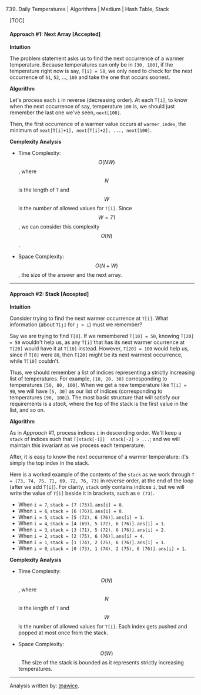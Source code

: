 739. Daily Temperatures | Algorithms | Medium | Hash Table, Stack

[TOC]

#### Approach #1: Next Array [Accepted]

**Intuition**

The problem statement asks us to find the next occurrence of a warmer temperature.  Because temperatures can only be in `[30, 100]`, if the temperature right now is say, `T[i] = 50`, we only need to check for the next occurrence of `51`, `52`, ..., `100` and take the one that occurs soonest.

**Algorithm**

Let's process each `i` in reverse (decreasing order).  At each `T[i]`, to know when the next occurrence of say, temperature `100` is, we should just remember the last one we've seen, `next[100]`.

Then, the first occurrence of a warmer value occurs at `warmer_index`, the minimum of `next[T[i]+1], next[T[i]+2], ..., next[100]`.



**Complexity Analysis**

* Time Complexity: $$O(NW)$$, where $$N$$ is the length of `T` and $$W$$ is the number of allowed values for `T[i]`.  Since $$W = 71$$, we can consider this complexity $$O(N)$$.

* Space Complexity: $$O(N + W)$$, the size of the answer and the next array.

---
#### Approach #2: Stack [Accepted]

**Intuition**

Consider trying to find the next warmer occurrence at `T[i]`.  What information (about `T[j]` for `j > i`) must we remember?

Say we are trying to find `T[0]`.  If we remembered `T[10] = 50`, knowing `T[20] = 50` wouldn't help us, as any `T[i]` that has its next warmer ocurrence at `T[20]` would have it at `T[10]` instead.  However, `T[20] = 100` would help us, since if `T[0]` were `80`, then `T[20]` might be its next warmest occurrence, while `T[10]` couldn't.

Thus, we should remember a list of indices representing a strictly increasing list of temperatures.  For example, `[10, 20, 30]` corresponding to temperatures `[50, 80, 100]`.  When we get a new temperature like `T[i] = 90`, we will have `[5, 30]` as our list of indices (corresponding to temperatures `[90, 100]`).  The most basic structure that will satisfy our requirements is a *stack*, where the top of the stack is the first value in the list, and so on.

**Algorithm**

As in *Approach #1*, process indices `i` in descending order.  We'll keep a `stack` of indices such that `T[stack[-1]]  stack[-2] > ...`; and we will maintain this invariant as we process each temperature.

After, it is easy to know the next occurrence of a warmer temperature: it's simply the top index in the stack.

Here is a worked example of the contents of the `stack` as we work through `T = [73, 74, 75, 71, 69, 72, 76, 73]` in reverse order, at the end of the loop (after we add `T[i]`).  For clarity, `stack` only contains indices `i`, but we will write the value of `T[i]` beside it in brackets, such as `0 (73)`.

* When `i = 7`, `stack = [7 (73)]`.  `ans[i] = 0`.
* When `i = 6`, `stack = [6 (76)]`.  `ans[i] = 0`.
* When `i = 5`, `stack = [5 (72), 6 (76)]`.  `ans[i] = 1`.
* When `i = 4`, `stack = [4 (69), 5 (72), 6 (76)]`.  `ans[i] = 1`.
* When `i = 3`, `stack = [3 (71), 5 (72), 6 (76)]`.  `ans[i] = 2`.
* When `i = 2`, `stack = [2 (75), 6 (76)]`.  `ans[i] = 4`.
* When `i = 1`, `stack = [1 (74), 2 (75), 6 (76)]`.  `ans[i] = 1`.
* When `i = 0`, `stack = [0 (73), 1 (74), 2 (75), 6 (76)]`.  `ans[i] = 1`.



**Complexity Analysis**

* Time Complexity: $$O(N)$$, where $$N$$ is the length of `T` and $$W$$ is the number of allowed values for `T[i]`.  Each index gets pushed and popped at most once from the stack.

* Space Complexity: $$O(W)$$.  The size of the stack is bounded as it represents strictly increasing temperatures.

---

Analysis written by: [@awice](https://leetcode.com/awice).
